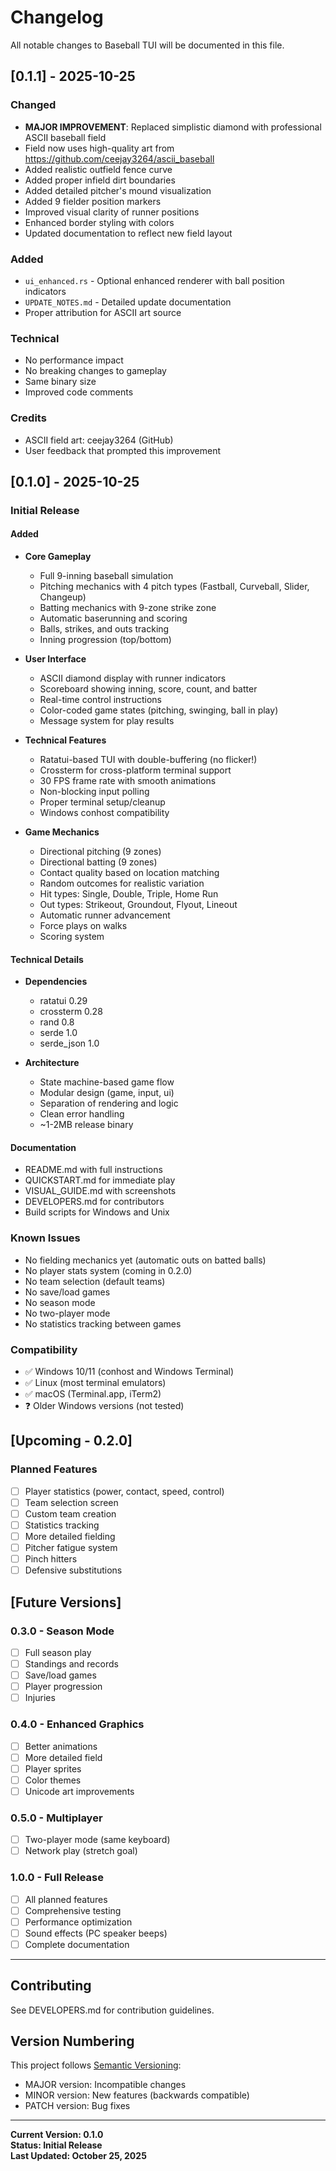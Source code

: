 # Changelog

All notable changes to Baseball TUI will be documented in this file.

## [0.1.1] - 2025-10-25

### Changed
- **MAJOR IMPROVEMENT**: Replaced simplistic diamond with professional ASCII baseball field
- Field now uses high-quality art from https://github.com/ceejay3264/ascii_baseball
- Added realistic outfield fence curve
- Added proper infield dirt boundaries
- Added detailed pitcher's mound visualization
- Added 9 fielder position markers
- Improved visual clarity of runner positions
- Enhanced border styling with colors
- Updated documentation to reflect new field layout

### Added
- `ui_enhanced.rs` - Optional enhanced renderer with ball position indicators
- `UPDATE_NOTES.md` - Detailed update documentation
- Proper attribution for ASCII art source

### Technical
- No performance impact
- No breaking changes to gameplay
- Same binary size
- Improved code comments

### Credits
- ASCII field art: ceejay3264 (GitHub)
- User feedback that prompted this improvement

## [0.1.0] - 2025-10-25

### Initial Release

#### Added
- **Core Gameplay**
  - Full 9-inning baseball simulation
  - Pitching mechanics with 4 pitch types (Fastball, Curveball, Slider, Changeup)
  - Batting mechanics with 9-zone strike zone
  - Automatic baserunning and scoring
  - Balls, strikes, and outs tracking
  - Inning progression (top/bottom)

- **User Interface**
  - ASCII diamond display with runner indicators
  - Scoreboard showing inning, score, count, and batter
  - Real-time control instructions
  - Color-coded game states (pitching, swinging, ball in play)
  - Message system for play results

- **Technical Features**
  - Ratatui-based TUI with double-buffering (no flicker!)
  - Crossterm for cross-platform terminal support
  - 30 FPS frame rate with smooth animations
  - Non-blocking input polling
  - Proper terminal setup/cleanup
  - Windows conhost compatibility

- **Game Mechanics**
  - Directional pitching (9 zones)
  - Directional batting (9 zones)
  - Contact quality based on location matching
  - Random outcomes for realistic variation
  - Hit types: Single, Double, Triple, Home Run
  - Out types: Strikeout, Groundout, Flyout, Lineout
  - Automatic runner advancement
  - Force plays on walks
  - Scoring system

#### Technical Details
- **Dependencies**
  - ratatui 0.29
  - crossterm 0.28
  - rand 0.8
  - serde 1.0
  - serde_json 1.0

- **Architecture**
  - State machine-based game flow
  - Modular design (game, input, ui)
  - Separation of rendering and logic
  - Clean error handling
  - ~1-2MB release binary

#### Documentation
- README.md with full instructions
- QUICKSTART.md for immediate play
- VISUAL_GUIDE.md with screenshots
- DEVELOPERS.md for contributors
- Build scripts for Windows and Unix

### Known Issues
- No fielding mechanics yet (automatic outs on batted balls)
- No player stats system (coming in 0.2.0)
- No team selection (default teams)
- No save/load games
- No season mode
- No two-player mode
- No statistics tracking between games

### Compatibility
- ✅ Windows 10/11 (conhost and Windows Terminal)
- ✅ Linux (most terminal emulators)
- ✅ macOS (Terminal.app, iTerm2)
- ❓ Older Windows versions (not tested)

## [Upcoming - 0.2.0]

### Planned Features
- [ ] Player statistics (power, contact, speed, control)
- [ ] Team selection screen
- [ ] Custom team creation
- [ ] Statistics tracking
- [ ] More detailed fielding
- [ ] Pitcher fatigue system
- [ ] Pinch hitters
- [ ] Defensive substitutions

## [Future Versions]

### 0.3.0 - Season Mode
- [ ] Full season play
- [ ] Standings and records
- [ ] Save/load games
- [ ] Player progression
- [ ] Injuries

### 0.4.0 - Enhanced Graphics
- [ ] Better animations
- [ ] More detailed field
- [ ] Player sprites
- [ ] Color themes
- [ ] Unicode art improvements

### 0.5.0 - Multiplayer
- [ ] Two-player mode (same keyboard)
- [ ] Network play (stretch goal)

### 1.0.0 - Full Release
- [ ] All planned features
- [ ] Comprehensive testing
- [ ] Performance optimization
- [ ] Sound effects (PC speaker beeps)
- [ ] Complete documentation

---

## Contributing

See DEVELOPERS.md for contribution guidelines.

## Version Numbering

This project follows [Semantic Versioning](https://semver.org/):
- MAJOR version: Incompatible changes
- MINOR version: New features (backwards compatible)
- PATCH version: Bug fixes

---

**Current Version: 0.1.0**  
**Status: Initial Release**  
**Last Updated: October 25, 2025**
